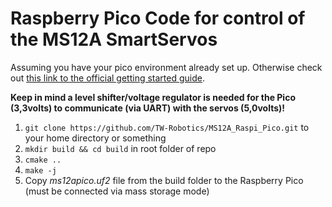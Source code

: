 # Raspberry Pico Code for control of the MS12A SmartServos

Assuming you have your pico environment already set up. Otherwise check out [this link to the official getting started guide](https://datasheets.raspberrypi.com/pico/getting-started-with-pico.pdf).

**Keep in mind a level shifter/voltage regulator is needed for the Pico (3,3volts) to communicate (via UART) with the servos (5,0volts)!**

1. `git clone https://github.com/TW-Robotics/MS12A_Raspi_Pico.git` to your home directory or something
2. `mkdir build && cd build` in root folder of repo
3. `cmake ..`
4. `make -j`
5. Copy *ms12apico.uf2* file from the build folder to the Raspberry Pico (must be connected via mass storage mode)
